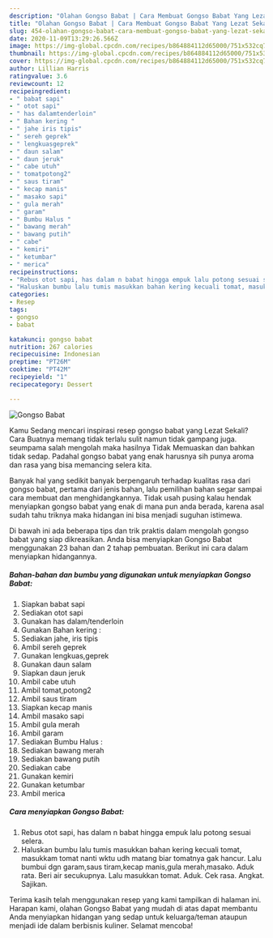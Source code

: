 ```yaml
---
description: "Olahan Gongso Babat | Cara Membuat Gongso Babat Yang Lezat Sekali"
title: "Olahan Gongso Babat | Cara Membuat Gongso Babat Yang Lezat Sekali"
slug: 454-olahan-gongso-babat-cara-membuat-gongso-babat-yang-lezat-sekali
date: 2020-11-09T13:29:26.566Z
image: https://img-global.cpcdn.com/recipes/b864884112d65000/751x532cq70/gongso-babat-foto-resep-utama.jpg
thumbnail: https://img-global.cpcdn.com/recipes/b864884112d65000/751x532cq70/gongso-babat-foto-resep-utama.jpg
cover: https://img-global.cpcdn.com/recipes/b864884112d65000/751x532cq70/gongso-babat-foto-resep-utama.jpg
author: Lillian Harris
ratingvalue: 3.6
reviewcount: 12
recipeingredient:
- " babat sapi"
- " otot sapi"
- " has dalamtenderloin"
- " Bahan kering "
- " jahe iris tipis"
- " sereh geprek"
- " lengkuasgeprek"
- " daun salam"
- " daun jeruk"
- " cabe utuh"
- " tomatpotong2"
- " saus tiram"
- " kecap manis"
- " masako sapi"
- " gula merah"
- " garam"
- " Bumbu Halus "
- " bawang merah"
- " bawang putih"
- " cabe"
- " kemiri"
- " ketumbar"
- " merica"
recipeinstructions:
- "Rebus otot sapi, has dalam n babat hingga empuk lalu potong sesuai selera."
- "Haluskan bumbu lalu tumis masukkan bahan kering kecuali tomat, masukkam tomat nanti wktu udh matang biar tomatnya gak hancur. Lalu bumbui dgn garam,saus tiram,kecap manis,gula merah,masako. Aduk rata. Beri air secukupnya. Lalu masukkan tomat. Aduk. Cek rasa. Angkat. Sajikan."
categories:
- Resep
tags:
- gongso
- babat

katakunci: gongso babat 
nutrition: 267 calories
recipecuisine: Indonesian
preptime: "PT26M"
cooktime: "PT42M"
recipeyield: "1"
recipecategory: Dessert

---
```



![Gongso Babat](https://img-global.cpcdn.com/recipes/b864884112d65000/751x532cq70/gongso-babat-foto-resep-utama.jpg)

Kamu Sedang mencari inspirasi resep gongso babat yang Lezat Sekali? Cara Buatnya memang tidak terlalu sulit namun tidak gampang juga. seumpama salah mengolah maka hasilnya Tidak Memuaskan dan bahkan tidak sedap. Padahal gongso babat yang enak harusnya sih punya aroma dan rasa yang bisa memancing selera kita.



Banyak hal yang sedikit banyak berpengaruh terhadap kualitas rasa dari gongso babat, pertama dari jenis bahan, lalu pemilihan bahan segar sampai cara membuat dan menghidangkannya. Tidak usah pusing kalau hendak menyiapkan gongso babat yang enak di mana pun anda berada, karena asal sudah tahu triknya maka hidangan ini bisa menjadi suguhan istimewa.


Di bawah ini ada beberapa tips dan trik praktis dalam mengolah gongso babat yang siap dikreasikan. Anda bisa menyiapkan Gongso Babat menggunakan 23 bahan dan 2 tahap pembuatan. Berikut ini cara dalam menyiapkan hidangannya.

<!--inarticleads1-->

##### Bahan-bahan dan bumbu yang digunakan untuk menyiapkan Gongso Babat:

1. Siapkan  babat sapi
1. Sediakan  otot sapi
1. Gunakan  has dalam/tenderloin
1. Gunakan  Bahan kering :
1. Sediakan  jahe, iris tipis
1. Ambil  sereh geprek
1. Gunakan  lengkuas,geprek
1. Gunakan  daun salam
1. Siapkan  daun jeruk
1. Ambil  cabe utuh
1. Ambil  tomat,potong2
1. Ambil  saus tiram
1. Siapkan  kecap manis
1. Ambil  masako sapi
1. Ambil  gula merah
1. Ambil  garam
1. Sediakan  Bumbu Halus :
1. Sediakan  bawang merah
1. Sediakan  bawang putih
1. Sediakan  cabe
1. Gunakan  kemiri
1. Gunakan  ketumbar
1. Ambil  merica




<!--inarticleads2-->

##### Cara menyiapkan Gongso Babat:

1. Rebus otot sapi, has dalam n babat hingga empuk lalu potong sesuai selera.
1. Haluskan bumbu lalu tumis masukkan bahan kering kecuali tomat, masukkam tomat nanti wktu udh matang biar tomatnya gak hancur. Lalu bumbui dgn garam,saus tiram,kecap manis,gula merah,masako. Aduk rata. Beri air secukupnya. Lalu masukkan tomat. Aduk. Cek rasa. Angkat. Sajikan.




Terima kasih telah menggunakan resep yang kami tampilkan di halaman ini. Harapan kami, olahan Gongso Babat yang mudah di atas dapat membantu Anda menyiapkan hidangan yang sedap untuk keluarga/teman ataupun menjadi ide dalam berbisnis kuliner. Selamat mencoba!
